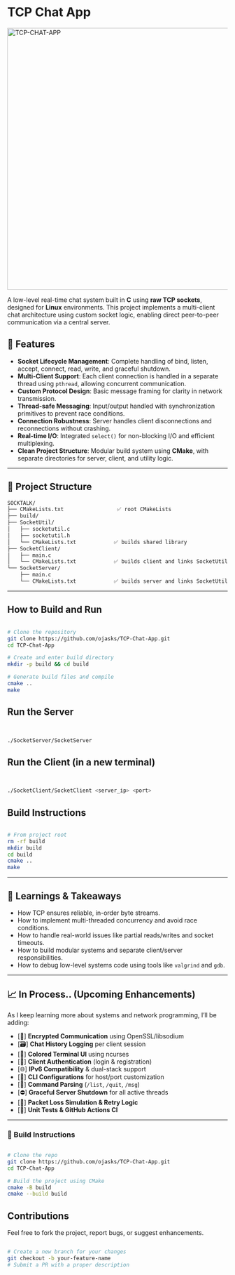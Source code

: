 # TCP Chat App

<img width="1024" height="597" alt="TCP-CHAT-APP" src="https://github.com/user-attachments/assets/913f8c38-1e6d-4d13-960a-9f7608e78aa2" />


A low-level real-time chat system built in **C** using **raw TCP sockets**, designed for **Linux** environments. This project implements a multi-client chat architecture using custom socket logic, enabling direct peer-to-peer communication via a central server.



## 🌟 Features

- **Socket Lifecycle Management**: Complete handling of bind, listen, accept, connect, read, write, and graceful shutdown.
- **Multi-Client Support**: Each client connection is handled in a separate thread using `pthread`, allowing concurrent communication.
- **Custom Protocol Design**: Basic message framing for clarity in network transmission.
- **Thread-safe Messaging**: Input/output handled with synchronization primitives to prevent race conditions.
- **Connection Robustness**: Server handles client disconnections and reconnections without crashing.
- **Real-time I/O**: Integrated `select()` for non-blocking I/O and efficient multiplexing.
- **Clean Project Structure**: Modular build system using **CMake**, with separate directories for server, client, and utility logic.

---

## 📁 Project Structure

```bash
SOCKTALK/
├── CMakeLists.txt                 ✅ root CMakeLists
├── build/                         
├── SocketUtil/
│   ├── socketutil.c
│   ├── socketutil.h
│   └── CMakeLists.txt            ✅ builds shared library
├── SocketClient/
│   ├── main.c
│   └── CMakeLists.txt            ✅ builds client and links SocketUtil
└── SocketServer/
    ├── main.c
    └── CMakeLists.txt            ✅ builds server and links SocketUtil


```
---

## How to Build and Run

```bash

# Clone the repository
git clone https://github.com/ojasks/TCP-Chat-App.git
cd TCP-Chat-App

# Create and enter build directory
mkdir -p build && cd build

# Generate build files and compile
cmake ..
make

```

## Run the Server


```bash


./SocketServer/SocketServer


```

## Run the Client (in a new terminal)


```bash


./SocketClient/SocketClient <server_ip> <port>


 ```


## Build Instructions


```bash

# From project root
rm -rf build
mkdir build
cd build
cmake ..
make

```



---

## 🧠 Learnings & Takeaways

- How TCP ensures reliable, in-order byte streams.
- How to implement multi-threaded concurrency and avoid race conditions.
- How to handle real-world issues like partial reads/writes and socket timeouts.
- How to build modular systems and separate client/server responsibilities.
- How to debug low-level systems code using tools like `valgrind` and `gdb`.

---

## 📈 In Process.. (Upcoming Enhancements)

As I keep learning more about systems and network programming, I’ll be adding:

- [🔐] **Encrypted Communication** using OpenSSL/libsodium
- [🗃️] **Chat History Logging** per client session
- [🎨] **Colored Terminal UI** using ncurses
- [🔑] **Client Authentication** (login & registration)
- [🌐] **IPv6 Compatibility** & dual-stack support
- [🧰] **CLI Configurations** for host/port customization
- [💬] **Command Parsing** (`/list`, `/quit`, `/msg`)
- [⛔] **Graceful Server Shutdown** for all active threads
- [📶] **Packet Loss Simulation & Retry Logic**
- [🧪] **Unit Tests & GitHub Actions CI**

---
 


### 🔨 Build Instructions

```bash

# Clone the repo
git clone https://github.com/ojasks/TCP-Chat-App.git
cd TCP-Chat-App

# Build the project using CMake
cmake -B build
cmake --build build


```



## Contributions

Feel free to fork the project, report bugs, or suggest enhancements.

```bash

# Create a new branch for your changes
git checkout -b your-feature-name
# Submit a PR with a proper description

```

